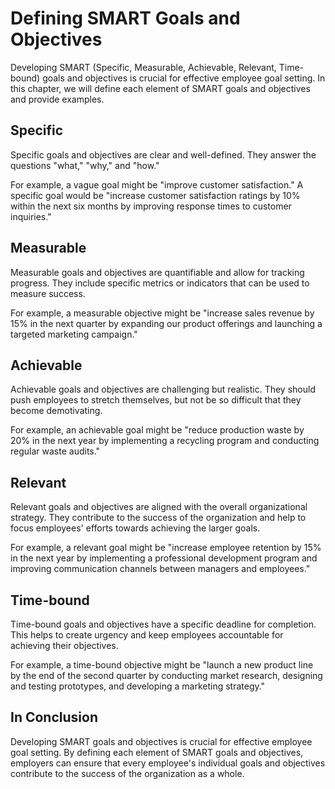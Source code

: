 Defining SMART Goals and Objectives
=====================================================================================

Developing SMART (Specific, Measurable, Achievable, Relevant, Time-bound) goals and objectives is crucial for effective employee goal setting. In this chapter, we will define each element of SMART goals and objectives and provide examples.

Specific
--------

Specific goals and objectives are clear and well-defined. They answer the questions "what," "why," and "how."

For example, a vague goal might be "improve customer satisfaction." A specific goal would be "increase customer satisfaction ratings by 10% within the next six months by improving response times to customer inquiries."

Measurable
----------

Measurable goals and objectives are quantifiable and allow for tracking progress. They include specific metrics or indicators that can be used to measure success.

For example, a measurable objective might be "increase sales revenue by 15% in the next quarter by expanding our product offerings and launching a targeted marketing campaign."

Achievable
----------

Achievable goals and objectives are challenging but realistic. They should push employees to stretch themselves, but not be so difficult that they become demotivating.

For example, an achievable goal might be "reduce production waste by 20% in the next year by implementing a recycling program and conducting regular waste audits."

Relevant
--------

Relevant goals and objectives are aligned with the overall organizational strategy. They contribute to the success of the organization and help to focus employees' efforts towards achieving the larger goals.

For example, a relevant goal might be "increase employee retention by 15% in the next year by implementing a professional development program and improving communication channels between managers and employees."

Time-bound
----------

Time-bound goals and objectives have a specific deadline for completion. This helps to create urgency and keep employees accountable for achieving their objectives.

For example, a time-bound objective might be "launch a new product line by the end of the second quarter by conducting market research, designing and testing prototypes, and developing a marketing strategy."

In Conclusion
-------------

Developing SMART goals and objectives is crucial for effective employee goal setting. By defining each element of SMART goals and objectives, employers can ensure that every employee's individual goals and objectives contribute to the success of the organization as a whole.


